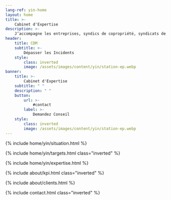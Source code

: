 ```yaml
---
lang-ref: yin-home
layout: home
title: >-
    Cabinet d'Expertise
description: >-
    J’accompagne les entreprises, syndics de copropriété, syndicats de copropriétaires, particuliers, de l’identification du désordre jusqu’à la solution interne ou externe (amiable / judiciaire) dans le cas où la responsabilité d’un tiers pourrait être recherchée.
header:
    title: CDM
    subtitle: >-
        Dépasser les Incidents
    style:
        class: inverted
        image: /assets/images/content/yin/station-ep.webp
banner:
    title: >-
        Cabinet d'Expertise
    subtitle: " "
    description: " "
    button:
        url: >-
            #contact
        label: >-
            Demandez Conseil
    style:
        class: inverted
        image: /assets/images/content/yin/station-ep.webp
---
```


{% include home/yin/situation.html %}

{% include home/yin/targets.html class="inverted" %}

{% include home/yin/expertise.html %}

{% include about/kpi.html class="inverted" %}

{% include about/clients.html %}

{% include contact.html class="inverted" %}

